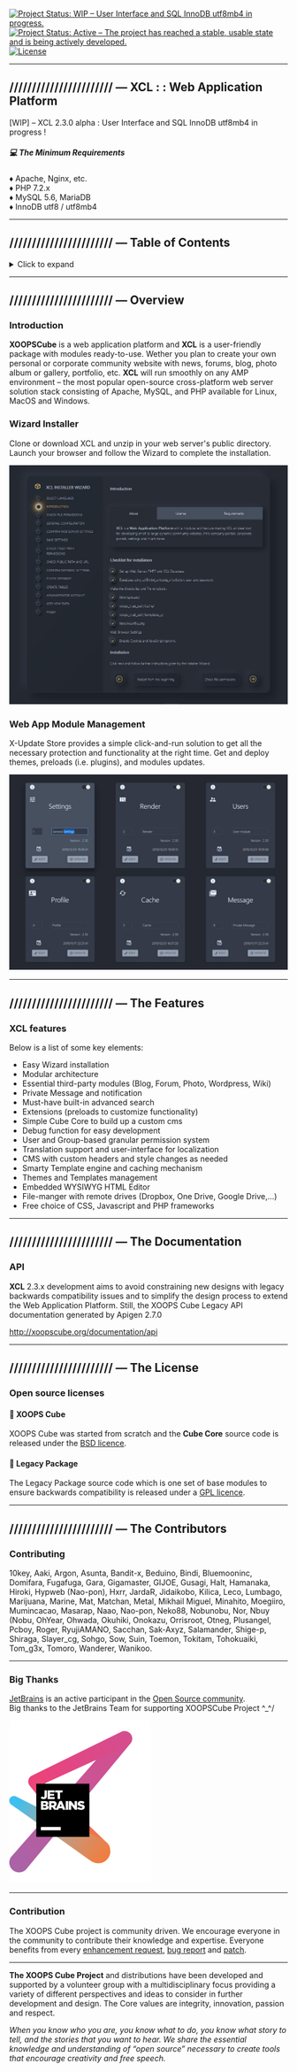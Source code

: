   
  
[![Project Status: WIP – User Interface and SQL InnoDB utf8mb4 in progress.](https://www.repostatus.org/badges/latest/wip.svg)](https://github.com/xoopscube/xcl) [![Project Status: Active – The project has reached a stable, usable state and is being actively developed.](https://www.repostatus.org/badges/2.0.0/active.svg)](https://github.com/xoopscube/xcl) [![License](https://poser.pugx.org/phpunit/phpunit/license)](https://github.com/xoopscube/xcl/blob/master/BSD_license.txt)  

-----
## /////////////////////// — XCL : : Web Application Platform  

[WIP] – XCL 2.3.0 alpha : User Interface and SQL InnoDB utf8mb4 in progress !   


##### :computer: The Minimum Requirements  

 :diamonds: Apache, Nginx, etc.  
 :diamonds: PHP 7.2.x  
 :diamonds: MySQL 5.6, MariaDB  
 :diamonds: InnoDB utf8 / utf8mb4  
 
-----
## /////////////////////// — Table of Contents

<details><summary>Click to expand</summary>

- [Introduction](#introduction)
- [Supported Platforms](#introduction)
- [Usage](#wizard-installer)
- [Features](#xcl-features)
- [API](#api)  
- [License](#open-source-licenses)
- [Contributing](#contributing)
- [Big Thanks](#big-thanks)


</details>
  

  
-----
## /////////////////////// — Overview


### Introduction  

**XOOPSCube** is a web application platform and **XCL** is a user-friendly package with modules ready-to-use. Wether you plan to create your own personal or corporate community website with news, forums, blog, photo album or gallery, portfolio, etc. **XCL** will run smoothly on any AMP environment – the most popular open-source cross-platform web server solution stack consisting of Apache, MySQL, and PHP available for Linux, MacOS and Windows.  

### Wizard Installer  

Clone or download XCL and unzip in your web server's public directory.  
Launch your browser and follow the Wizard to complete the installation.  
 
<img src="https://raw.githubusercontent.com/xoopscube/artwork-social-media/master/images/xcl-installer-wizard.jpg" alt="XCL Web App Wizard Installer" title="XCL Web App Wizard Installer" />

### Web App Module Management  

X-Update Store provides a simple click-and-run solution to get all the necessary protection and functionality at the right time. 
Get and deploy themes, preloads (i.e. plugins), and modules updates.  
 
<img src="https://raw.githubusercontent.com/xoopscube/artwork-social-media/master/images/xcl_site_ui_modules.jpg" alt="XCL Admin Module Management" title="XCL Admin Module Management" />   

-----
## /////////////////////// — The Features


### XCL features  

Below is a list of some key elements:   

* Easy Wizard installation
* Modular architecture
* Essential third-party modules (Blog, Forum, Photo, Wordpress, Wiki)
* Private Message and notification
* Must-have built-in advanced search 
* Extensions (preloads to customize functionality)
* Simple Cube Core to build up a custom cms
* Debug function for easy development 
* User and Group-based granular permission system
* Translation support and user-interface for localization  
* CMS with custom headers and style changes as needed
* Smarty Template engine and caching mechanism
* Themes and Templates management
* Embedded WYSIWYG HTML Editor
* File-manger with remote drives (Dropbox, One Drive, Google Drive,...)
* Free choice of CSS, Javascript and PHP frameworks  

-----
## /////////////////////// — The Documentation


### API  

**XCL** 2.3.x development aims to avoid constraining new designs with legacy backwards compatibility issues and to simplify the design process to extend the Web Application Platform. 
Still, the XOOPS Cube Legacy API documentation generated by Apigen 2.7.0

http://xoopscube.org/documentation/api

-----
## /////////////////////// — The License


### Open source licenses

#### :page_with_curl: XOOPS Cube  

XOOPS Cube was started from scratch and the **Cube Core** source code is released under the [BSD licence](https://github.com/xoopscube/xcl/blob/master/BSD_license.txt).

 
#### :page_with_curl: Legacy Package  

The Legacy Package source code which is one set of base modules to ensure backwards compatibility is released under a [GPL licence](https://raw.githubusercontent.com/xoopscube/xcl/master/GPL_V2.txt).


-----
## /////////////////////// — The Contributors  


### Contributing

10key, Aaki, Argon, Asunta, Bandit-x, Beduino, Bindi, Bluemooninc, Domifara, Fugafuga, Gara, Gigamaster, GIJOE, Gusagi, Halt, Hamanaka, Hiroki, Hypweb (Nao-pon), Hxrr, JardaR, Jidaikobo, Kilica, Leco, Lumbago, Marijuana, Marine, Mat, Matchan, Metal, Mikhail Miguel, Minahito, Moegiiro, Mumincacao, Masarap, Naao, Nao-pon, Neko88, Nobunobu, Nor, Nbuy (Nobu, OhYear, Ohwada, Okuhiki, Onokazu, Orrisroot, Otneg, Plusangel, Pcboy, Roger, RyujiAMANO, Sacchan,  Sak-Axyz, Salamander, Shige-p, Shiraga, Slayer_cg, Sohgo, Sow, Suin, Toemon, Tokitam, Tohokuaiki, Tom_g3x, Tomoro, Wanderer, Wanikoo.


-----  

### Big Thanks   

[JetBrains](https://www.jetbrains.com/) is an active participant in the [Open Source community](https://www.jetbrains.com/opensource/).  
Big thanks to the JetBrains Team for supporting XOOPSCube Project ^_^/  

<img src="https://raw.githubusercontent.com/xoopscube/artwork-social-media/master/logo/jetbrains-logo-variant-3-256.png" alt="Big thanks to the JetBrains Team for supporting XOOPSCube Projec" title="Big thanks to the JetBrains Team for supporting XOOPSCube Projec" />

-----  

### Contribution

The XOOPS Cube project is community driven. We encourage everyone in the community to contribute their knowledge and expertise.
Everyone benefits from every [enhancement request](https://github.com/xoopscube/xl/issues),  [bug report](https://github.com/xoopscube/xcl/issues) and [patch](https://github.com/xoopscube/xcl/pulls).

-----

**The XOOPS Cube Project** and distributions have been developed and supported by a volunteer group with a multidisciplinary focus providing a variety of different perspectives and ideas to consider in further development and design. The Core values are integrity, innovation, passion and respect.  

_When you know who you are, you know what to do, you know what story to tell, and the stories that you want to hear. We share the essential knowledge and understanding of “open source” necessary to create tools that encourage creativity and free speech._
                           
